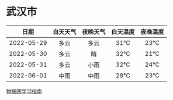 # 武汉市
|日期|白天天气|夜晚天气|白天温度|夜晚温度|
|:--:|:--:|:--:|:--:|:--:|
|2022-05-29|多云|多云|31℃|23℃|
|2022-05-30|多云|晴|32℃|21℃|
|2022-05-31|多云|小雨|32℃|24℃|
|2022-06-01|中雨|中雨|28℃|23℃|
 
[物联网学习指南](http://doc.lziqi.top/IoT)
